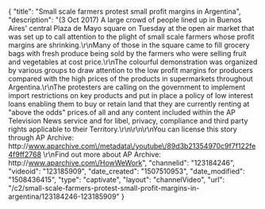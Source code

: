 {
    "title": "Small scale farmers protest small profit margins in Argentina",
    "description": "(3 Oct 2017) A large crowd of people lined up in Buenos Aires' central Plaza de Mayo square on Tuesday at the open air market that was set up to call attention to the plight of small scale farmers whose profit margins are shrinking.\r\nMany of those in the square came to fill grocery bags with fresh produce being sold by the farmers who were selling fruit and vegetables at cost price.\r\nThe colourful demonstration was organized by various groups to draw attention to the low profit margins for producers compared with the high prices of the products in supermarkets throughout Argentina.\r\nThe protesters are calling on the government to implement import restrictions on key products and put in place a policy of low interest loans enabling them to buy or retain land that they are currently renting at \"above the odds\" prices.of all and any content included within the AP Television News service and for libel, privacy, compliance and third party rights applicable to their Territory.\r\n\r\n\r\nYou can license this story through AP Archive: http:\/\/www.aparchive.com\/metadata\/youtube\/89d3b21354970c9f7f122fe4f9ff2768 \r\nFind out more about AP Archive: http:\/\/www.aparchive.com\/HowWeWork",
    "channelid": "123184246",
    "videoid": "123185909",
    "date_created": "1507510953",
    "date_modified": "1508436415",
    "type": "captivate",
    "layout": "channelVideo",
    "url": "\/c2\/small-scale-farmers-protest-small-profit-margins-in-argentina\/123184246-123185909"
}